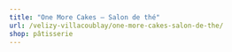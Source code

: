 ```yaml
---
title: "One More Cakes – Salon de thé"
url: /velizy-villacoublay/one-more-cakes-salon-de-the/
shop: pâtisserie
---
```


